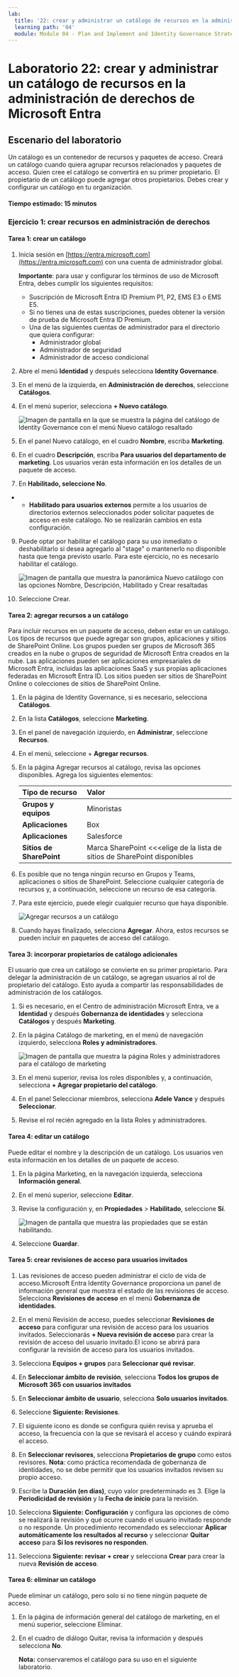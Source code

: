 ```yaml
---
lab:
  title: '22: crear y administrar un catálogo de recursos en la administración de derechos de Microsoft Entra'
  learning path: '04'
  module: Module 04 - Plan and Implement and Identity Governance Strategy
---
```


# Laboratorio 22: crear y administrar un catálogo de recursos en la administración de derechos de Microsoft Entra

## Escenario del laboratorio

Un catálogo es un contenedor de recursos y paquetes de acceso. Creará un catálogo cuando quiera agrupar recursos relacionados y paquetes de acceso. Quien cree el catálogo se convertirá en su primer propietario. El propietario de un catálogo puede agregar otros propietarios. Debes crear y configurar un catálogo en tu organización.

#### Tiempo estimado: 15 minutos

### Ejercicio 1: crear recursos en administración de derechos

#### Tarea 1: crear un catálogo

1. Inicia sesión en [https://entra.microsoft.com](https://entra.microsoft.com) con una cuenta de administrador global.

    **Importante**: para usar y configurar los términos de uso de Microsoft Entra, debes cumplir los siguientes requisitos:
    - Suscripción de Microsoft Entra ID Premium P1, P2, EMS E3 o EMS E5.
    - Si no tienes una de estas suscripciones, puedes obtener la versión de prueba de Microsoft Entra ID Premium.
    - Una de las siguientes cuentas de administrador para el directorio que quiera configurar:
        - Administrador global
        - Administrador de seguridad
        - Administrador de acceso condicional

2. Abre el menú **Identidad** y después selecciona **Identity Governance**.

3. En el menú de la izquierda, en **Administración de derechos**, seleccione **Catálogos**.

4. En el menú superior, selecciona **+ Nuevo catálogo**.

    ![Imagen de pantalla en la que se muestra la página del catálogo de Identity Governance con el menú Nuevo catálogo resaltado ](./media/lp4-mod1-identity-governance-new-catalog.png)

5. En el panel Nuevo catálogo, en el cuadro **Nombre**, escriba **Marketing**.

6. En el cuadro **Descripción**, escriba **Para usuarios del departamento de marketing**. Los usuarios verán esta información en los detalles de un paquete de acceso.

7. En **Habilitado, seleccione No**.

- - **Habilitado para usuarios externos** permite a los usuarios de directorios externos seleccionados poder solicitar paquetes de acceso en este catálogo. No se realizarán cambios en esta configuración.

9. Puede optar por habilitar el catálogo para su uso inmediato o deshabilitarlo si desea agregarlo al "stage" o mantenerlo no disponible hasta que tenga previsto usarlo. Para este ejercicio, no es necesario habilitar el catálogo.

    ![Imagen de pantalla que muestra la panorámica Nuevo catálogo con las opciones Nombre, Descripción, Habilitado y Crear resaltadas](./media/lp4-mod1-new-catalog-marketing.png)

10. Seleccione Crear.

#### Tarea 2: agregar recursos a un catálogo

Para incluir recursos en un paquete de acceso, deben estar en un catálogo. Los tipos de recursos que puede agregar son grupos, aplicaciones y sitios de SharePoint Online. Los grupos pueden ser grupos de Microsoft 365 creados en la nube o grupos de seguridad de Microsoft Entra creados en la nube. Las aplicaciones pueden ser aplicaciones empresariales de Microsoft Entra, incluidas las aplicaciones SaaS y sus propias aplicaciones federadas en Microsoft Entra ID. Los sitios pueden ser sitios de SharePoint Online o colecciones de sitios de SharePoint Online.

1. En la página de Identity Governance, si es necesario, selecciona **Catálogos**.

2. En la lista **Catálogos**, seleccione **Marketing**.

3. En el panel de navegación izquierdo, en **Administrar**, seleccione **Recursos**.

4. En el menú, seleccione + **Agregar recursos**.

5. En la página Agregar recursos al catálogo, revisa las opciones disponibles.  Agrega los siguientes elementos:

   | Tipo de recurso | Valor |
   | :------------- | :---------- |
   |  **Grupos y equipos** | Minoristas |
   |  **Aplicaciones** | Box |
   |  **Aplicaciones** | Salesforce |
   |  **Sitios de SharePoint** | Marca SharePoint <<<elige de la lista de sitios de SharePoint disponibles |

6. Es posible que no tenga ningún recurso en Grupos y Teams, aplicaciones o sitios de SharePoint. Seleccione cualquier categoría de recursos y, a continuación, seleccione un recurso de esa categoría.

7. Para este ejercicio, puede elegir cualquier recurso que haya disponible.

    ![Agregar recursos a un catálogo](./media/catalog-add-resources.png)

8. Cuando hayas finalizado, selecciona **Agregar**. Ahora, estos recursos se pueden incluir en paquetes de acceso del catálogo.

#### Tarea 3: incorporar propietarios de catálogo adicionales

El usuario que crea un catálogo se convierte en su primer propietario. Para delegar la administración de un catálogo, se agregan usuarios al rol de propietario del catálogo. Esto ayuda a compartir las responsabilidades de administración de los catálogos.

1. Si es necesario, en el Centro de administración Microsoft Entra, ve a **Identidad** y después **Gobernanza de identidades** y selecciona **Catálogos** y después **Marketing**.

2. En la página Catálogo de marketing, en el menú de navegación izquierdo, selecciona **Roles y administradores**.

    ![Imagen de pantalla que muestra la página Roles y administradores para el catálogo de marketing](./media/lp4-mod1-catalog-roles-and-admins.png)

3. En el menú superior, revisa los roles disponibles y, a continuación, selecciona **+ Agregar propietario del catálogo**.

4. En el panel Seleccionar miembros, selecciona **Adele Vance** y después **Seleccionar**.

5. Revise el rol recién agregado en la lista Roles y administradores.

#### Tarea 4: editar un catálogo

Puede editar el nombre y la descripción de un catálogo. Los usuarios ven esta información en los detalles de un paquete de acceso.

1. En la página Marketing, en la navegación izquierda, selecciona **Información general**.

2. En el menú superior, seleccione **Editar**.

3. Revise la configuración y, en **Propiedades** > **Habilitado**, seleccione **Sí**.

    ![Imagen de pantalla que muestra las propiedades que se están habilitando.](./media/lp4-mod1-edit-marketing-catalog.png)

4. Seleccione **Guardar**.

#### Tarea 5: crear revisiones de acceso para usuarios invitados

1. Las revisiones de acceso pueden administrar el ciclo de vida de acceso.Microsoft Entra Identity Governance proporciona un panel de información general que muestra el estado de las revisiones de acceso. Selecciona **Revisiones de acceso** en el menú **Gobernanza de identidades**.

1. En el menú Revisión de acceso, puedes seleccionar **Revisiones de acceso** para configurar una revisión de acceso para los usuarios invitados. Seleccionarás **+ Nueva revisión de acceso** para crear la revisión de acceso del usuario invitado.El icono se abrirá para configurar la revisión de acceso para los usuarios invitados.

1. Selecciona **Equipos + grupos** para **Seleccionar qué revisar**.

1. En **Seleccionar ámbito de revisión**, selecciona **Todos los grupos de Microsoft 365 con usuarios invitados**

1. En **Seleccionar ámbito de usuario**, selecciona **Solo usuarios invitados**.

1. Seleccione **Siguiente: Revisiones**.

1. El siguiente icono es donde se configura quién revisa y aprueba el acceso, la frecuencia con la que se revisará el acceso y cuándo expirará el acceso.

1. En **Seleccionar revisores**, selecciona **Propietarios de grupo** como estos revisores. **Nota**: como práctica recomendada de gobernanza de identidades, no se debe permitir que los usuarios invitados revisen su propio acceso.

1. Escribe la **Duración (en días)**, cuyo valor predeterminado es 3. Elige la **Periodicidad de revisión** y la **Fecha de inicio** para la revisión.

1. Selecciona **Siguiente: Configuración** y configura las opciones de cómo se realizará la revisión y qué ocurre cuando el usuario invitado responde o no responde.  Un procedimiento recomendado es seleccionar **Aplicar automáticamente los resultados al recurso** y seleccionar **Quitar acceso** para **Si los revisores no responden**. 

1. Selecciona **Siguiente: revisar + crear** y selecciona **Crear** para crear la nueva **Revisión de acceso**.


#### Tarea 6: eliminar un catálogo

Puede eliminar un catálogo, pero solo si no tiene ningún paquete de acceso.

1. En la página de información general del catálogo de marketing, en el menú superior, seleccione Eliminar.

2. En el cuadro de diálogo Quitar, revisa la información y después selecciona **No**.

    **Nota:** conservaremos el catálogo para su uso en el siguiente laboratorio.
